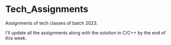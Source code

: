 # Tech_Assignments

Assignments of tech classes of batch 2023.

I'll update all the assignments along with the solution in C/C++ by the end of this week.

